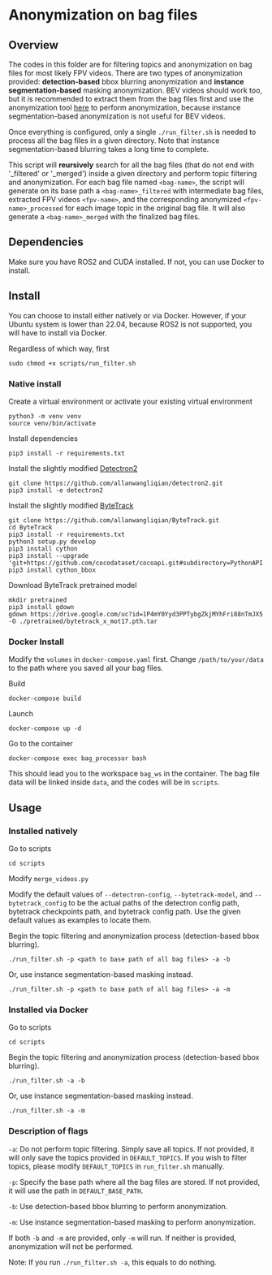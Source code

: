 # Anonymization on bag files

## Overview

The codes in this folder are for filtering topics and anonymization on bag files for most likely FPV videos. There are two types of anonymization provided: **detection-based** bbox blurring anonymization and **instance segmentation-based** masking anonymization. BEV videos should work too, but it is recommended to extract them from the bag files first and use the anonymization tool [here](https://github.com/social-navigation-group/sbpd-dataset-pipeline/tree/main/anonymization) to perform anonymization, because instance segmentation-based anonymization is not useful for BEV videos. 

Once everything is configured, only a single `./run_filter.sh` is needed to process all the bag files in a given directory. Note that instance segmentation-based blurring takes a long time to complete.

This script will **reursively** search for all the bag files (that do not end with '_filtered' or '_merged') inside a given directory and perform topic filtering and anonymization. For each bag file named `<bag-name>`, the script will generate on its base path a `<bag-name>_filtered` with intermediate bag files, extracted FPV videos `<fpv-name>`, and the corresponding anonymized `<fpv-name>_processed` for each image topic in the original bag file. It will also generate a `<bag-name>_merged` with the finalized bag files.

## Dependencies
Make sure you have ROS2 and CUDA installed. If not, you can use Docker to install.

## Install

You can choose to install either natively or via Docker. However, if your Ubuntu system is lower than 22.04, because ROS2 is not supported, you will have to install via Docker.

Regardless of which way, first
```
sudo chmod +x scripts/run_filter.sh
```

### Native install
Create a virtual environment or activate your existing virtual environment
```
python3 -m venv venv
source venv/bin/activate
```

Install dependencies
```
pip3 install -r requirements.txt
```

Install the slightly modified [Detectron2](https://github.com/allanwangliqian/detectron2.git)
```
git clone https://github.com/allanwangliqian/detectron2.git
pip3 install -e detectron2
```

Install the slightly modified [ByteTrack](https://github.com/allanwangliqian/ByteTrack.git)
```
git clone https://github.com/allanwangliqian/ByteTrack.git
cd ByteTrack
pip3 install -r requirements.txt
python3 setup.py develop
pip3 install cython
pip3 install --upgrade 'git+https://github.com/cocodataset/cocoapi.git#subdirectory=PythonAPI'
pip3 install cython_bbox
```

Download ByteTrack pretrained model
```
mkdir pretrained
pip3 install gdown
gdown https://drive.google.com/uc?id=1P4mY0Yyd3PPTybgZkjMYhFri88nTmJX5 -O ./pretrained/bytetrack_x_mot17.pth.tar
```

### Docker Install
Modify the `volumes` in `docker-compose.yaml` first. Change `/path/to/your/data` to the path where you saved all your bag files.

Build
```
docker-compose build
```

Launch
```
docker-compose up -d
```

Go to the container
```
docker-compose exec bag_processor bash
```

This should lead you to the workspace `bag_ws` in the container. The bag file data will be linked inside `data`, and the codes will be in `scripts`.

## Usage

### Installed natively
Go to scripts
```
cd scripts
```

Modify `merge_videos.py`

Modify the default values of `--detectron-config`, `--bytetrack-model`, and `--bytetrack_config` to be the actual paths of the detectron config path, bytetrack checkpoints path, and bytetrack config path. Use the given default values as examples to locate them.

Begin the topic filtering and anonymization process (detection-based bbox blurring).
```
./run_filter.sh -p <path to base path of all bag files> -a -b
```
Or, use instance segmentation-based masking instead. 
```
./run_filter.sh -p <path to base path of all bag files> -a -m
```

### Installed via Docker
Go to scripts
```
cd scripts
```

Begin the topic filtering and anonymization process (detection-based bbox blurring).
```
./run_filter.sh -a -b
```
Or, use instance segmentation-based masking instead. 
```
./run_filter.sh -a -m
```

### Description of flags
`-a`: Do not perform topic filtering. Simply save all topics. If not provided, it will only save the topics provided in `DEFAULT_TOPICS`. If you wish to filter topics, please modify `DEFAULT_TOPICS` in `run_filter.sh` manually.

`-p`: Specify the base path where all the bag files are stored. If not provided, it will use the path in `DEFAULT_BASE_PATH`.

`-b`: Use detection-based bbox blurring to perform anonymization.

`-m`: Use instance segmentation-based masking to perform anonymization.

If both `-b` and `-m` are provided, only `-m` will run. If neither is provided, anonymization will not be performed.

Note: If you run `./run_filter.sh -a`, this equals to do nothing.
